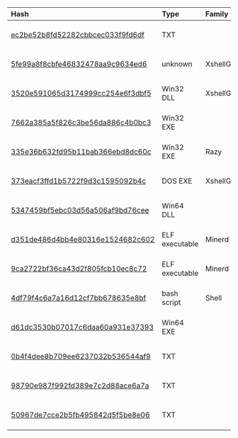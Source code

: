 |Hash|Type|Family|First_Seen|Name|
|:--|:--|:--|:--|:--|
|[ec2be52b8fd52282cbbcec033f9fd6df](https://www.virustotal.com/gui/file/ec2be52b8fd52282cbbcec033f9fd6df)|TXT||2021-07-24 08:36:49|de4d7ea590f1f27f6ceae6de40802f632eff7028cdb51c03b5f799da08abf80d.bin|
|[5fe99a8f8cbfe46832478aa9c9634ed6](https://www.virustotal.com/gui/file/5fe99a8f8cbfe46832478aa9c9634ed6)|unknown|XshellGhost|2021-06-26 17:30:02|c602456fae02510ff182b45d4ffb69ee6aae11667460001241685807db2e29c3.bin|
|[3520e591065d3174999cc254e6f3dbf5](https://www.virustotal.com/gui/file/3520e591065d3174999cc254e6f3dbf5)|Win32 DLL|XshellGhost|2021-03-09 05:49:01|log.dll|
|[7662a385a5f826c3be56da886c4b0bc3](https://www.virustotal.com/gui/file/7662a385a5f826c3be56da886c4b0bc3)|Win32 EXE||2021-01-17 00:32:29|%TEMP%\._cache_%SAMPLENAME%|
|[335e36b632fd95b11bab366ebd8dc60c](https://www.virustotal.com/gui/file/335e36b632fd95b11bab366ebd8dc60c)|Win32 EXE|Razy|2021-01-03 00:32:49|unknown|
|[373eacf3ffd1b5722f9d3c1595092b4c](https://www.virustotal.com/gui/file/373eacf3ffd1b5722f9d3c1595092b4c)|DOS EXE|XshellGhost|2020-10-26 12:06:58|8065da4300e12e95b45e64ff8493d9401db1ea61be85e74f74a73b366283f27e.bin|
|[5347459bf5ebc03d56a506af9bd76cee](https://www.virustotal.com/gui/file/5347459bf5ebc03d56a506af9bd76cee)|Win64 DLL||2020-05-13 03:49:08|Microsoft Message Queue|
|[d351de486d4bb4e80316e1524682c602](https://www.virustotal.com/gui/file/d351de486d4bb4e80316e1524682c602)|ELF executable|Minerd|2020-03-16 16:38:17|unknown|
|[9ca2722bf36ca43d2f805fcb10ec8c72](https://www.virustotal.com/gui/file/9ca2722bf36ca43d2f805fcb10ec8c72)|ELF executable|Minerd|2020-03-02 00:01:29|unknown|
|[4df79f4c6a7a16d12cf7bb678635e8bf](https://www.virustotal.com/gui/file/4df79f4c6a7a16d12cf7bb678635e8bf)|bash script|Shell|2020-02-04 09:00:25|unknown|
|[d61dc3530b07017c6daa60a931e37393](https://www.virustotal.com/gui/file/d61dc3530b07017c6daa60a931e37393)|Win64 EXE||2019-09-19 13:03:36|C:\Users\JITech\Desktop\new malware samples extracted\9042e5a9ce45e4288f1396ff8e3ba27e16b500d431f8b2da1baba3c35b7782ba.exe|
|[0b4f4dee8b709ee6237032b536544af9](https://www.virustotal.com/gui/file/0b4f4dee8b709ee6237032b536544af9)|TXT||2019-03-28 08:03:16|680.jpg|
|[98790e987f992fd389e7c2d88ace6a7a](https://www.virustotal.com/gui/file/98790e987f992fd389e7c2d88ace6a7a)|TXT||2016-10-15 16:19:27|unknown|
|[50967de7cce2b5fb495842d5f5be8e06](https://www.virustotal.com/gui/file/50967de7cce2b5fb495842d5f5be8e06)|TXT||2016-05-23 13:04:16|60b4d23d41707ef7fc09e01f1864cb0d8c8a4f5d180fc97e559356780efcd54b.bin|

